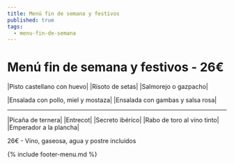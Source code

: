 ```yaml
---
title: Menú fin de semana y festivos
published: true
tags:
  - menu-fin-de-semana
---
```



# Menú fin de semana y festivos - 26€

|Pisto castellano con huevo|
|Risoto de setas|
|Salmorejo o gazpacho|
<!-- |Ensalada con rulo de cabra, frutos secos y balsámico de frutos rojos| -->
|Ensalada con pollo, miel y mostaza|
|Ensalada con gambas y salsa rosa|

------

|Picaña de ternera|
|Entrecot|
|Secreto ibérico|
|Rabo de toro al vino tinto|
|Emperador a la plancha|

<!-- |Cordero asado|eligiendo este segundo plato se añade 10€ al menú, en total 34€| -->

26€ - Vino, gaseosa, agua y postre incluidos

{% include footer-menu.md %}
